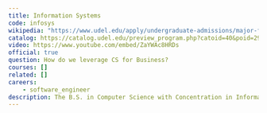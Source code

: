 ```yaml
---
title: Information Systems
code: infosys
wikipedia: "https://www.udel.edu/apply/undergraduate-admissions/major-finder/information-systems/"
catalog: https://catalog.udel.edu/preview_program.php?catoid=40&poid=29401
video: https://www.youtube.com/embed/ZaYWAc8HRDs
official: true
question: How do we leverage CS for Business?
courses: []
related: []
careers:
    - software_engineer
description: The B.S. in Computer Science with Concentration in Information Systems provides a broad background in core computer science topics, supplemented by advanced courses in business, accounting, and management. The program will serve students who are interested in computer science in the business world by preparing them for a career in information systems, as well as furnishing a substantial background in computer science.  Students from this program will be exceptionally well-prepared to pursue an MBA, graduate studies in computer science, or to work in any field combining computer science and business management.
---
```


